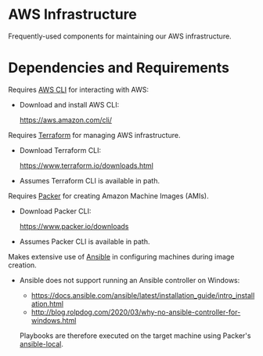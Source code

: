 # AWS Infrastructure

Frequently-used components for maintaining our AWS infrastructure.

# Dependencies and Requirements

Requires [AWS CLI](https://aws.amazon.com/cli/) for interacting with AWS:

  - Download and install AWS CLI:
  
    <https://aws.amazon.com/cli/>

Requires [Terraform](https://www.terraform.io/) for managing AWS infrastructure.

  - Download Terraform CLI:
  
    <https://www.terraform.io/downloads.html>
    
  - Assumes Terraform CLI is available in path.

Requires [Packer](https://www.packer.io/) for creating Amazon Machine Images (AMIs).

  - Download Packer CLI:
    
    <https://www.packer.io/downloads>
    
  - Assumes Packer CLI is available in path. 
  
Makes extensive use of [Ansible](https://www.ansible.com/) in configuring machines during image creation.

  - Ansible does not support running an Ansible controller on Windows:
  
    - <https://docs.ansible.com/ansible/latest/installation_guide/intro_installation.html>  
    - <http://blog.rolpdog.com/2020/03/why-no-ansible-controller-for-windows.html>
     
    Playbooks are therefore executed on the target machine
    using Packer's [ansible-local](https://www.packer.io/docs/provisioners/ansible-local).
